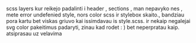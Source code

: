scss layers kur reikejo padalinti i header , sections , man nepavyko nes , mete error undefenied style, nors color scss ir stylebox skaito., bandziau pora kartu bet viskas griuvo kai issimdavau is style.scss.
ir nekaip negalejai svg color pakeitimus padaryti, zinau kad rodet : ) bet neperpratau kaip.
atsiprasau uz velavima 
